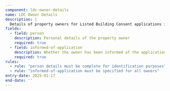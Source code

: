 ```yaml
---
component: ldc-owner-details
name: LDC Owner Details
description: |
  Details of property owners for Listed Building Consent applications including their personal information and whether they have been informed of the application
fields:
  - field: person
    description: Personal details of the property owner
    required: true
  - field: informed-of-application
    description: Whether the owner has been informed of the application
    required: true
rules:
  - rule: "person details must be complete for identification purposes"
  - rule: "informed-of-application must be specified for all owners"
entry-date: 2025-01-17
end-date: ''
---
```

